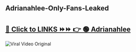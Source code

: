
 ## Adrianahlee-Only-Fans-Leaked

# <h2><a href="https://clipsfans.com/Adrianahlee&ref=git">🔗 Click to LINKS ⏩⏩ 👉 🟢 Adrianahlee </a></h2>

<a href="https://clipsfans.com/Adrianahlee&ref=git" rel="nofollow" data-target="animated-image.originalLink"><img src="https://i.ibb.co.com/xMMVF88/686577567.gif" alt="Viral Video Original" style="max-width: 100%; display: inline-block;" data-target="animated-image.originalImage"></a>

